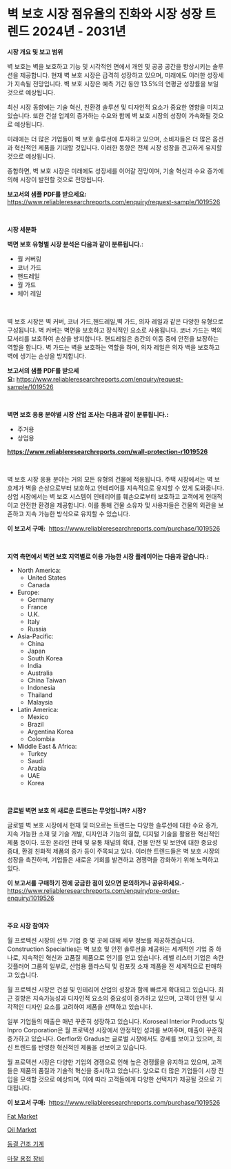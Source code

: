 <p><h1>벽 보호 시장 점유율의 진화와 시장 성장 트렌드 2024년 - 2031년</h1></p><p><strong>시장 개요 및 보고 범위</strong></p>
<p><p>벽 보호는 벽을 보호하고 기능 및 시각적인 면에서 개인 및 공공 공간을 향상시키는 솔루션을 제공합니다. 현재 벽 보호 시장은 급격히 성장하고 있으며, 미래에도 이러한 성장세가 지속될 전망입니다. 벽 보호 시장은 예측 기간 동안 13.5%의 연평균 성장률을 보일 것으로 예상됩니다. </p><p>최신 시장 동향에는 기술 혁신, 친환경 솔루션 및 디자인적 요소가 중요한 영향을 미치고 있습니다. 또한 건설 업계의 증가하는 수요와 함께 벽 보호 시장의 성장이 가속화될 것으로 예상됩니다. </p><p>미래에는 더 많은 기업들이 벽 보호 솔루션에 투자하고 있으며, 소비자들은 더 많은 옵션과 혁신적인 제품을 기대할 것입니다. 이러한 동향은 전체 시장 성장을 견고하게 유지할 것으로 예상됩니다. </p><p>종합하면, 벽 보호 시장은 미래에도 성장세를 이어갈 전망이며, 기술 혁신과 수요 증가에 의해 시장이 발전할 것으로 전망됩니다.</p></p>
<p><strong>보고서의 샘플 PDF를 받으세요:</strong> <a href="https://www.reliableresearchreports.com/enquiry/request-sample/1019526">https://www.reliableresearchreports.com/enquiry/request-sample/1019526</a></p>
<p>&nbsp;</p>
<p><strong>시장 세분화</strong></p>
<p><strong>벽면 보호 유형별 시장 분석은 다음과 같이 분류됩니다.:</strong></p>
<p><ul><li>월 커버링</li><li>코너 가드</li><li>핸드레일</li><li>월 가드</li><li>체어 레일</li></ul></p>
<p>&nbsp;</p>
<p><p>벽 보호 시장은 벽 커버, 코너 가드,핸드레일,벽 가드, 의자 레일과 같은 다양한 유형으로 구성됩니다. 벽 커버는 벽면을 보호하고 장식적인 요소로 사용됩니다. 코너 가드는 벽의 모서리를 보호하여 손상을 방지합니다. 핸드레일은 층간의 이동 중에 안전을 보장하는 역할을 합니다. 벽 가드는 벽을 보호하는 역할을 하며, 의자 레일은 의자 백을 보호하고 벽에 생기는 손상을 방지합니다.</p></p>
<p><strong>보고서의 샘플 PDF를 받으세요:</strong>&nbsp;<a href="https://www.reliableresearchreports.com/enquiry/request-sample/1019526">https://www.reliableresearchreports.com/enquiry/request-sample/1019526</a></p>
<p>&nbsp;</p>
<p><strong> 벽면 보호 응용 분야별 시장 산업 조사는 다음과 같이 분류됩니다.:</strong></p>
<p><ul><li>주거용</li><li>상업용</li></ul></p>
<p><strong><a href="https://www.reliableresearchreports.com/wall-protection-r1019526">https://www.reliableresearchreports.com/wall-protection-r1019526</a></strong></p>
<p>&nbsp;</p>
<p><p>벽 보호 시장 응용 분야는 거의 모든 유형의 건물에 적용됩니다. 주택 시장에서는 벽 보호제가 벽을 손상으로부터 보호하고 인테리어를 지속적으로 유지할 수 있게 도와줍니다. 상업 시장에서는 벽 보호 시스템이 인테리어를 훼손으로부터 보호하고 고객에게 현대적이고 안전한 환경을 제공합니다. 이를 통해 건물 소유자 및 사용자들은 건물의 외관을 보존하고 지속 가능한 방식으로 유지할 수 있습니다.</p></p>
<p><strong>이 보고서 구매:</strong>&nbsp; <a href="https://www.reliableresearchreports.com/purchase/1019526">https://www.reliableresearchreports.com/purchase/1019526</a></p>
<p>&nbsp;</p>
<p><strong>지역 측면에서 벽면 보호 지역별로 이용 가능한 시장 플레이어는 다음과 같습니다.:</strong></p>
<p><ul>
    <li>
        North America:
        <ul>
            <li>United States</li>
            <li>Canada</li>
        </ul>
    </li>
    <li>
        Europe:
        <ul>
            <li>Germany</li>
            <li>France</li>
            <li>U.K.</li>
            <li>Italy</li>
            <li>Russia</li>
        </ul>
    </li>
    <li>
        Asia-Pacific:
        <ul>
            <li>China</li>
            <li>Japan</li>
            <li>South Korea</li>
            <li>India</li>
            <li>Australia</li>
            <li>China Taiwan</li>
            <li>Indonesia</li>
            <li>Thailand</li>
            <li>Malaysia</li>
        </ul>
    </li>
    <li>
        Latin America:
        <ul>
            <li>Mexico</li>
            <li>Brazil</li>
            <li>Argentina Korea</li>
            <li>Colombia</li>
        </ul>
    </li>
    <li>
        Middle East & Africa:
        <ul>
            <li>Turkey</li>
            <li>Saudi</li>
            <li>Arabia</li>
            <li>UAE</li>
            <li>Korea</li>
        </ul>
    </li>
    </ul></p>
<p>&nbsp;</p>
<p><strong>글로벌 벽면 보호 의 새로운 트렌드는 무엇입니까? 시장?</strong></p>
<p><p>글로벌 벽 보호 시장에서 현재 및 떠오르는 트렌드는 다양한 솔루션에 대한 수요 증가, 지속 가능한 소재 및 기술 개발, 디자인과 기능의 결합, 디지털 기술을 활용한 혁신적인 제품 등이다. 또한 온라인 판매 및 유통 채널의 확대, 건물 안전 및 보안에 대한 중요성 증대, 환경 친화적 제품의 증가 등이 주목되고 있다. 이러한 트렌드들은 벽 보호 시장의 성장을 촉진하며, 기업들은 새로운 기회를 발견하고 경쟁력을 강화하기 위해 노력하고 있다.</p></p>
<p><strong>이 보고서를 구매하기 전에 궁금한 점이 있으면 문의하거나 공유하세요.</strong>- <a href="https://www.reliableresearchreports.com/enquiry/pre-order-enquiry/1019526">https://www.reliableresearchreports.com/enquiry/pre-order-enquiry/1019526</a></p>
<p>&nbsp;</p>
<p><strong>주요 시장 참여자</strong></p>
<p><p>월 프로텍션 시장의 선두 기업 중 몇 곳에 대해 세부 정보를 제공하겠습니다. Construction Specialties는 벽 보호 및 안전 솔루션을 제공하는 세계적인 기업 중 하나로, 지속적인 혁신과 고품질 제품으로 인기를 얻고 있습니다. 레벨 리스터 기업은 속한 깃플러어 그룹의 일부로, 산업용 플라스틱 및 컴포짓 소재 제품을 전 세계적으로 판매하고 있습니다. </p><p>월 프로텍션 시장은 건설 및 인테리어 산업의 성장과 함께 빠르게 확대되고 있습니다. 최근 경향은 지속가능성과 디자인적 요소의 중요성이 증가하고 있으며, 고객이 안전 및 시각적인 디자인 요소를 고려하여 제품을 선택하고 있습니다.</p><p>일부 기업들의 매출은 매년 꾸준히 성장하고 있습니다. Koroseal Interior Products 및 Inpro Corporation은 월 프로텍션 시장에서 안정적인 성과를 보여주며, 매출이 꾸준히 증가하고 있습니다. Gerflor와 Gradus는 글로벌 시장에서도 강세를 보이고 있으며, 최신 트렌드를 반영한 혁신적인 제품을 선보이고 있습니다.</p><p>월 프로텍션 시장은 다양한 기업의 경쟁으로 인해 높은 경쟁률을 유지하고 있으며, 고객들은 제품의 품질과 기술적 혁신을 중시하고 있습니다. 앞으로 더 많은 기업들이 시장 진입을 모색할 것으로 예상되며, 이에 따라 고객들에게 다양한 선택지가 제공될 것으로 기대됩니다.</p></p>
<p><strong>이 보고서 구매:</strong>&nbsp;&nbsp;<a href="https://www.reliableresearchreports.com/purchase/1019526">https://www.reliableresearchreports.com/purchase/1019526</a></p>
<p><p><a href="https://github.com/changoleonlaverguenzanoexiste/Market-Research-Report-List-2/blob/main/fat-market.md">Fat Market</a></p><p><a href="https://github.com/dimitrishawkinswaynenp91rgz/Market-Research-Report-List-2/blob/main/oil-market.md">Oil Market</a></p><p><a href="https://github.com/FelipeGrrady654556/Market-Research-Report-List-1/blob/main/763943716266.md">동결 건조 기계</a></p><p><a href="https://github.com/vss5505pa7z1p/Market-Research-Report-List-1/blob/main/788598716265.md">마찰 용접 장비</a></p></p>